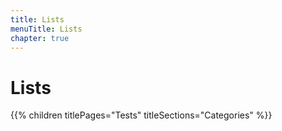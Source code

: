 ```yaml
---
title: Lists
menuTitle: Lists
chapter: true
---
```


# Lists

{{% children titlePages="Tests" titleSections="Categories" %}}
